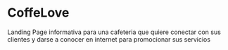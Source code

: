 # CoffeLove

Landing Page informativa para una cafeteria que quiere conectar con sus clientes y darse a conocer en internet para promocionar sus servicios
